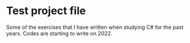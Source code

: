 # Test project file
Some of the exercises that I have written when studying C# for the past years.
Codes are starting to write on 2022.
